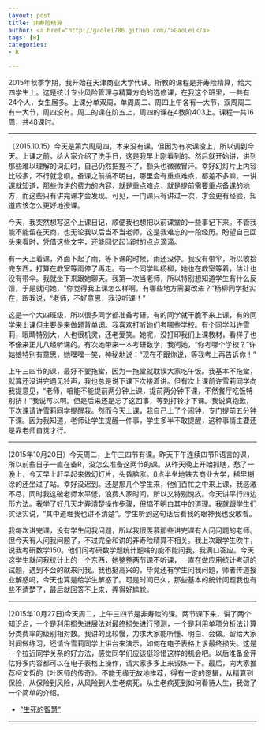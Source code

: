 ```yaml
---
layout: post
title: 非寿险精算
author: <a href="http://gaolei786.github.com/">GaoLei</a>
tags: [R]
categories:
- R

---
```


2015年秋季学期，我开始在天津商业大学代课。所教的课程是非寿险精算，给大四学生上。这是统计专业风险管理与精算方向的选修课，在我这个班里，一共有24个人，女生居多。上课分单双周，单周周二、周四上午各有一大节，双周周二有一大节，周四没有。周二的课在阶五上，周四的课在4教阶403上。课程一共16周，共48课时。

----------

（2015.10.15）今天是第六周周四，本来没有课，但因为有次课没上，所以调到今天。上课之前，给大家介绍了洗手日，这是我早上刚看到的。然后就开始讲，讲到那些难以理解的词汇时，自己仍然把握不了，额头也微微冒汗。幸好幻灯片上内容比较多，不行就念呗。备课之前搞不明白，哪里会有重点难点，都差不多嘛。一讲课就知道，那些你讲的费力的内容，就是重点难点，就是提前需要重点备课的地方，而这些只有讲完课才会发现。可见，一门课只有讲过一次，才会更有经验，知道应该怎么更好地授课。

今天，我突然想写这个上课日记，顺便我也想把以前课堂的一些事记下来。不管我能不能留在天商，也无论我以后当不当老师，这是我难忘的一段经历。盼望自己回头来看时，凭借这些文字，还能回忆起当时的点点滴滴。

有一天上着课，外面下起了雨，等下课的时候，雨还没停。我没有带伞，所以收拾完东西，打算在教室等雨停了再走。有一个同学叫杨柳，她也在教室等着，估计也没有带伞。我就坐下来跟她聊天。我第一次当老师，所以特别想知道学生有什么反馈，于是就问她，“你觉得我上课怎么样啊，有哪些地方需要改进？”杨柳同学挺实在，跟我说，“老师，不好意思，我没听课！”

这是一个大四班级，所以很多同学都准备考研。有的同学就干脆不来上课，有的同学来上课但主要是来做题背单词。我喜欢打听她们考哪些学校。有个同学叫许雪莉，眼睛特别大，人也很机灵，还老爱笑。她呢，没打印我们上课教材，看样子也不像来正儿八经听课的。有次她带来一本考研数学，我问她，“你考哪个学校？”许姑娘特别有意思，她嘿嘿一笑，神秘地说：“现在不跟你说，等我考上再告诉你！”

上午三四节的课，最好不要拖堂，因为一拖堂就耽误大家吃午饭。我基本不拖堂，就算还没讲完遇见铃声，我也总是说下课下次接着讲。但有次上课前许雪莉同学向我提意见，“老师，咱能不能提前两分钟上课，提前两分钟下课，不然餐厅吃饭特别挤！”我说可以啊。但是后来还是忘了这回事，等到打铃才下课。我说真抱歉，下次课请许雪莉同学提醒我。然而今天上课，我自己上了个闹钟，专门提前五分钟下课。因为我知道，老师让学生提醒一件事，学生多半不敢提醒，这种事情主要还是靠老师自觉才行。

----------

(2015年10月20日）今天周二，上午三四节有课。昨天下午连续四节R语言的课，所以前些日子一直在备R，没怎么准备这两节的课。从昨天晚上开始抓瞎，愁了一晚上，今天早上赶早起来做幻灯片，头昏脑涨。8点半坐地铁去商业大学，稀里糊涂的还坐过了站。幸好没迟到。还是那几个学生来，他们百忙之中来上课，我感激不尽，同时我这破老师水平低，浪费人家时间，所以又特别愧疚。今天讲平行四边形方法。我学了好几天才弄清楚操作步骤，但搞不明白其中的道理。我就跟学生们实话实说，“其中道理我也讲不清楚”。学生听到这句话后看我的眼神我也没敢看。

我每次讲完课，没有学生问我问题，所以我很羡慕那些讲完课有人问问题的老师。但今天有人问我问题了，不过完全和讲的非寿险精算不相关。我上次跟学生吹牛，说我考研数学150。他们问考研数学题统计题啥的能不能问我，我满口答应。今天这学生就问我统计上的一个东西，她整整两节课不听课，一直在做应用统计考研的试题，遇到不会的就来问我。我也挺高兴的，毕竟还有学生问我问题，师者传道授业解惑吗，今天也算是给学生解惑了。可是时间已久，那些基本的统计问题我也有些不清楚了，最后就回答不上来，弄得好尴尬。

----------

(2015年10月27日)今天周二，上午三四节是非寿险的课。两节课下来，讲了两个知识点，一个是利用损失进展法对最终损失进行预测，一个是利用单项分析法计算分类费率的级别相对数。我讲的比较慢，力求大家能听懂、明白、会做。留给大家时间做练习，还请许雪莉同学上讲台来演示，如何在电子表格上求最终损失。这是一个拉近同学关系的好方法，感觉同学们应该挺珍惜这样的机会吧。以后准备金评估好多内容都可以在电子表格上操作，请大家多多上来锻炼一下。最后，向大家推荐柯文哲的《叶医师的传奇》。不能无缘无故地推荐，得有一定的逻辑，从精算到保险，从保险到风险，从风险到人生老病死，从生老病死到如何看待人生，我做了一个简单的介绍。
- ["生死的智慧"](http://www.ruanyifeng.com/blog/2013/11/ko_wen-je.html)

----------

